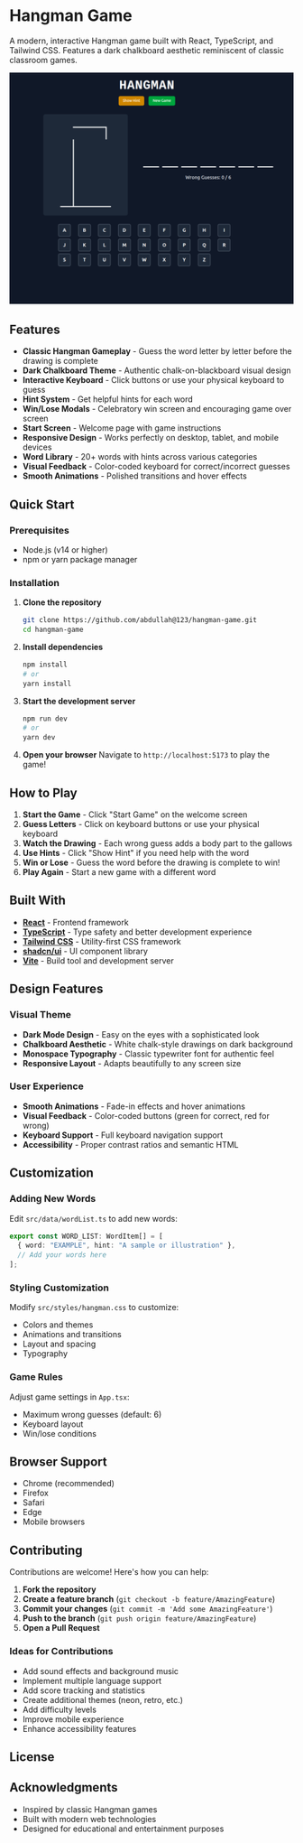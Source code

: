 # Hangman Game

A modern, interactive Hangman game built with React, TypeScript, and Tailwind CSS. Features a dark chalkboard aesthetic reminiscent of classic classroom games.

![Hangman Game Preview](./public/game.png)

## Features

- **Classic Hangman Gameplay** - Guess the word letter by letter before the drawing is complete
- **Dark Chalkboard Theme** - Authentic chalk-on-blackboard visual design
- **Interactive Keyboard** - Click buttons or use your physical keyboard to guess
- **Hint System** - Get helpful hints for each word
- **Win/Lose Modals** - Celebratory win screen and encouraging game over screen
- **Start Screen** - Welcome page with game instructions
- **Responsive Design** - Works perfectly on desktop, tablet, and mobile devices
- **Word Library** - 20+ words with hints across various categories
- **Visual Feedback** - Color-coded keyboard for correct/incorrect guesses
- **Smooth Animations** - Polished transitions and hover effects

## Quick Start

### Prerequisites

- Node.js (v14 or higher)
- npm or yarn package manager

### Installation

1. **Clone the repository**
   ```bash
   git clone https://github.com/abdullah@123/hangman-game.git
   cd hangman-game
   ```

2. **Install dependencies**
   ```bash
   npm install
   # or
   yarn install
   ```

3. **Start the development server**
   ```bash
   npm run dev
   # or
   yarn dev
   ```

4. **Open your browser**
   Navigate to `http://localhost:5173` to play the game!

## How to Play

1. **Start the Game** - Click "Start Game" on the welcome screen
2. **Guess Letters** - Click on keyboard buttons or use your physical keyboard
3. **Watch the Drawing** - Each wrong guess adds a body part to the gallows
4. **Use Hints** - Click "Show Hint" if you need help with the word
5. **Win or Lose** - Guess the word before the drawing is complete to win!
6. **Play Again** - Start a new game with a different word

## Built With

- **[React](https://reactjs.org/)** - Frontend framework
- **[TypeScript](https://www.typescriptlang.org/)** - Type safety and better development experience
- **[Tailwind CSS](https://tailwindcss.com/)** - Utility-first CSS framework
- **[shadcn/ui](https://ui.shadcn.com/)** - UI component library
- **[Vite](https://vitejs.dev/)** - Build tool and development server

## Design Features

### Visual Theme
- **Dark Mode Design** - Easy on the eyes with a sophisticated look
- **Chalkboard Aesthetic** - White chalk-style drawings on dark background
- **Monospace Typography** - Classic typewriter font for authentic feel
- **Responsive Layout** - Adapts beautifully to any screen size

### User Experience
- **Smooth Animations** - Fade-in effects and hover animations
- **Visual Feedback** - Color-coded buttons (green for correct, red for wrong)
- **Keyboard Support** - Full keyboard navigation support
- **Accessibility** - Proper contrast ratios and semantic HTML

## Customization

### Adding New Words

Edit `src/data/wordList.ts` to add new words:

```typescript
export const WORD_LIST: WordItem[] = [
  { word: "EXAMPLE", hint: "A sample or illustration" },
  // Add your words here
];
```

### Styling Customization

Modify `src/styles/hangman.css` to customize:
- Colors and themes
- Animations and transitions
- Layout and spacing
- Typography

### Game Rules

Adjust game settings in `App.tsx`:
- Maximum wrong guesses (default: 6)
- Keyboard layout
- Win/lose conditions

## Browser Support

- Chrome (recommended)
- Firefox
- Safari
- Edge
- Mobile browsers

## Contributing

Contributions are welcome! Here's how you can help:

1. **Fork the repository**
2. **Create a feature branch** (`git checkout -b feature/AmazingFeature`)
3. **Commit your changes** (`git commit -m 'Add some AmazingFeature'`)
4. **Push to the branch** (`git push origin feature/AmazingFeature`)
5. **Open a Pull Request**

### Ideas for Contributions

- Add sound effects and background music
- Implement multiple language support
- Add score tracking and statistics
- Create additional themes (neon, retro, etc.)
- Add difficulty levels
- Improve mobile experience
- Enhance accessibility features

## License

## Acknowledgments

- Inspired by classic Hangman games
- Built with modern web technologies
- Designed for educational and entertainment purposes
